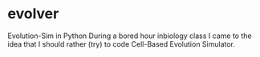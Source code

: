 # evolver
Evolution-Sim in Python
During a bored hour inbiology class I came to the idea that I should rather (try) to code Cell-Based Evolution Simulator.
